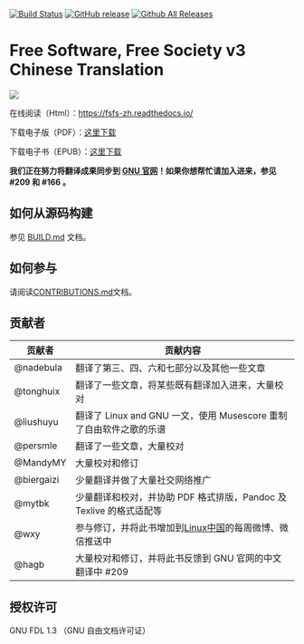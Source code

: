 [![Build Status](https://travis-ci.org/beijinglug/fsfs-zh.svg?branch=master)](https://travis-ci.org/beijinglug/fsfs-zh)
[![GitHub release](https://img.shields.io/github/release/beijinglug/fsfs-zh.svg)](https://github.com/beijinglug/fsfs-zh/releases)
[![Github All Releases](https://img.shields.io/github/downloads/beijinglug/fsfs-zh/total.svg)](https://github.com/beijinglug/fsfs-zh/releases)

Free Software, Free Society v3 Chinese Translation
=========================

![](docs/cover.png)

在线阅读（Html）：<https://fsfs-zh.readthedocs.io/>

下载电子版（PDF）：[这里下载](https://github.com/beijinglug/fsfs-zh/releases)

下载电子书（EPUB）：[这里下载](https://github.com/beijinglug/fsfs-zh/releases)

**我们正在努力将翻译成果同步到 [GNU 官网](https://www.gnu.org/home.zh-cn.html)！如果你想帮忙请加入进来，参见 #209 和 #166 。**

如何从源码构建
--------

参见 [BUILD.md](BUILD.md) 文档。


如何参与
-------

请阅读[CONTRIBUTIONS.md](CONTRIBUTIONS.md)文档。

贡献者
-------

| 贡献者 | 贡献内容 |
| ------ | -------- |
| @nadebula | 翻译了第三、四、六和七部分以及其他一些文章 | 
| @tonghuix | 翻译了一些文章，将某些既有翻译加入进来，大量校对 |
| @liushuyu | 翻译了 Linux and GNU 一文，使用 Musescore 重制了自由软件之歌的乐谱 |
| @persmle | 翻译了一些文章，大量校对 | 
| @MandyMY | 大量校对和修订 |
| @biergaizi | 少量翻译并做了大量社交网络推广 |
| @mytbk | 少量翻译和校对，并协助 PDF 格式排版，Pandoc 及 Texlive 的格式适配等 |
| @wxy | 参与修订，并将此书增加到[Linux中国](https://linux.cn)的每周微博、微信推送中 |
| @hagb | 大量校对和修订，并将此书反馈到 GNU 官网的中文翻译中 #209 | 

授权许可
--------

GNU FDL 1.3 （GNU 自由文档许可证）
